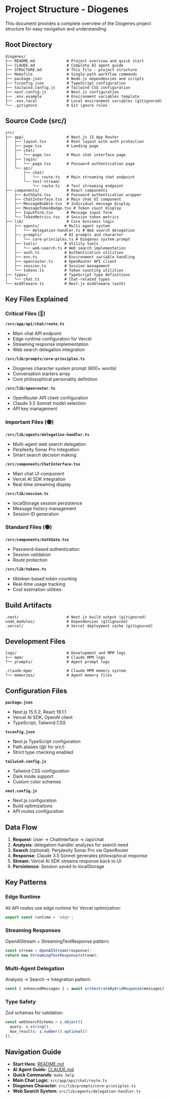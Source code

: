 # Project Structure - Diogenes

This document provides a complete overview of the Diogenes project structure for easy navigation and understanding.

## Root Directory

```
diogenes/
├── README.md              # Project overview and quick start
├── CLAUDE.md              # Complete AI agent guide
├── STRUCTURE.md           # This file - project structure
├── Makefile               # Single-path workflow commands
├── package.json           # Node.js dependencies and scripts
├── tsconfig.json          # TypeScript configuration
├── tailwind.config.js     # Tailwind CSS configuration
├── next.config.js         # Next.js configuration
├── .env.example           # Environment variables template
├── .env.local             # Local environment variables (gitignored)
└── .gitignore             # Git ignore rules
```

## Source Code (src/)

```
src/
├── app/                   # Next.js 15 App Router
│   ├── layout.tsx         # Root layout with auth protection
│   ├── page.tsx           # Landing page
│   ├── chat/
│   │   └── page.tsx       # Main chat interface page
│   ├── login/
│   │   └── page.tsx       # Password authentication page
│   └── api/
│       ├── chat/
│       │   └── route.ts   # Main streaming chat endpoint
│       └── test-stream/
│           └── route.ts   # Test streaming endpoint
├── components/            # React components
│   ├── AuthGate.tsx       # Password authentication wrapper
│   ├── ChatInterface.tsx  # Main chat UI component
│   ├── MessageBubble.tsx  # Individual message display
│   ├── MessageTokenBadge.tsx # Token count display
│   ├── InputForm.tsx      # Message input form
│   └── TokenMetrics.tsx   # Session token metrics
├── lib/                   # Core business logic
│   ├── agents/           # Multi-agent system
│   │   └── delegation-handler.ts # Web search delegation
│   ├── prompts/          # AI prompts and character
│   │   └── core-principles.ts # Diogenes system prompt
│   ├── tools/            # Utility tools
│   │   └── web-search.ts # Web search implementation
│   ├── auth.ts           # Authentication utilities
│   ├── env.ts            # Environment variable handling
│   ├── openrouter.ts     # OpenRouter API client
│   ├── session.ts        # Session management
│   └── tokens.ts         # Token counting utilities
├── types/                # TypeScript type definitions
│   └── chat.ts           # Chat-related types
└── middleware.ts         # Next.js middleware (auth)
```

## Key Files Explained

### Critical Files (🔴)

**`/src/app/api/chat/route.ts`**
- Main chat API endpoint
- Edge runtime configuration for Vercel
- Streaming response implementation
- Web search delegation integration

**`/src/lib/prompts/core-principles.ts`**
- Diogenes character system prompt (600+ words)
- Conversation starters array
- Core philosophical personality definition

**`/src/lib/openrouter.ts`**
- OpenRouter API client configuration
- Claude 3.5 Sonnet model selection
- API key management

### Important Files (🟡)

**`/src/lib/agents/delegation-handler.ts`**
- Multi-agent web search delegation
- Perplexity Sonar Pro integration
- Smart search decision making

**`/src/components/ChatInterface.tsx`**
- Main chat UI component
- Vercel AI SDK integration
- Real-time streaming display

**`/src/lib/session.ts`**
- localStorage session persistence
- Message history management
- Session ID generation

### Standard Files (🟢)

**`/src/components/AuthGate.tsx`**
- Password-based authentication
- Session validation
- Route protection

**`/src/lib/tokens.ts`**
- tiktoken-based token counting
- Real-time usage tracking
- Cost estimation utilities

## Build Artifacts

```
.next/                     # Next.js build output (gitignored)
node_modules/              # Dependencies (gitignored)
.vercel/                   # Vercel deployment cache (gitignored)
```

## Development Files

```
logs/                      # Development and MPM logs
├── mpm/                   # Claude MPM logs
└── prompts/               # Agent prompt logs

.claude-mpm/               # Claude MPM memory system
└── memories/              # Agent memory files
```

## Configuration Files

**`package.json`**
- Next.js 15.5.2, React 19.1.1
- Vercel AI SDK, OpenAI client
- TypeScript, Tailwind CSS

**`tsconfig.json`**
- Next.js TypeScript configuration
- Path aliases (@/ for src/)
- Strict type checking enabled

**`tailwind.config.js`**
- Tailwind CSS configuration
- Dark mode support
- Custom color schemes

**`next.config.js`**
- Next.js configuration
- Build optimizations
- API routes configuration

## Data Flow

1. **Request**: User → ChatInterface → /api/chat
2. **Analysis**: delegation-handler analyzes for search need
3. **Search** (optional): Perplexity Sonar Pro via OpenRouter
4. **Response**: Claude 3.5 Sonnet generates philosophical response
5. **Stream**: Vercel AI SDK streams response back to UI
6. **Persistence**: Session saved to localStorage

## Key Patterns

### Edge Runtime
All API routes use edge runtime for Vercel optimization:
```typescript
export const runtime = 'edge';
```

### Streaming Responses
OpenAIStream + StreamingTextResponse pattern:
```typescript
const stream = OpenAIStream(response);
return new StreamingTextResponse(stream);
```

### Multi-Agent Delegation
Analysis → Search → Integration pattern:
```typescript
const { enhancedMessages } = await orchestrateHybridResponse(messages);
```

### Type Safety
Zod schemas for validation:
```typescript
const webSearchSchema = z.object({
  query: z.string(),
  max_results: z.number().optional()
});
```

## Navigation Guide

- **Start Here**: [README.md](./README.md)
- **AI Agent Guide**: [CLAUDE.md](./CLAUDE.md)
- **Quick Commands**: `make help`
- **Main Chat Logic**: `src/app/api/chat/route.ts`
- **Diogenes Character**: `src/lib/prompts/core-principles.ts`
- **Web Search System**: `src/lib/agents/delegation-handler.ts`